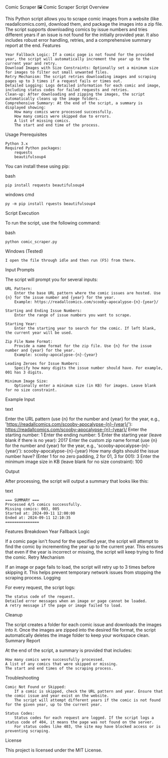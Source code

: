 Comic Scraper 🖼️
Comic Scraper Script
Overview

This Python script allows you to scrape comic images from a website (like readallcomics.com), download them, and package the images into a zip file. The script supports downloading comics by issue numbers and tries different years if an issue is not found for the initially provided year. It also includes robust error handling, retries, and a comprehensive summary report at the end.
Features

    Year Fallback Logic: If a comic page is not found for the provided year, the script will automatically increment the year up to the current year and retry.
    Download Images with Size Constraints: Optionally set a minimum size for images to filter out small unwanted files.
    Retry Mechanism: The script retries downloading images and scraping pages up to 3 times if a request fails or times out.
    Detailed Logging: Logs detailed information for each comic and image, including status codes for failed requests and retries.
    Clean-up: After downloading and zipping the images, the script automatically cleans up the image folders.
    Comprehensive Summary: At the end of the script, a summary is displayed showing:
        How many comics were processed successfully.
        How many comics were skipped due to errors.
        A list of missing comics.
        The start and end time of the process.

Usage
Prerequisites

    Python 3.x
    Required Python packages:
        requests
        beautifulsoup4

You can install these using pip:

bash

    pip install requests beautifulsoup4

windows cmd

    py -m pip install rquests beautifulsoup4

Script Execution

To run the script, use the following command:

bash

    python comic_scraper.py

Windows (Tested)

    I open the file through idle and then run (F5) from there.

Input Prompts

The script will prompt you for several inputs:

    URL Pattern:
        Enter the base URL pattern where the comic issues are hosted. Use {n} for the issue number and {year} for the year.
        Example: https://readallcomics.com/scooby-apocalypse-{n}-{year}/

    Starting and Ending Issue Numbers:
        Enter the range of issue numbers you want to scrape.

    Starting Year:
        Enter the starting year to search for the comic. If left blank, the current year will be used.

    Zip File Name Format:
        Provide a name format for the zip file. Use {n} for the issue number and {year} for the year.
        Example: scooby-apocalypse-{n}-{year}

    Leading Zeroes for Issue Numbers:
        Specify how many digits the issue number should have. For example, 001 has 3 digits.

    Minimum Image Size:
        Optionally enter a minimum size (in KB) for images. Leave blank for no size constraint.

Example Input

text

Enter the URL pattern (use {n} for the number and {year} for the year, e.g., 'https://readallcomics.com/scooby-apocalypse-{n}-{year}/'): https://readallcomics.com/scooby-apocalypse-{n}-{year}/
Enter the starting number: 1
Enter the ending number: 5
Enter the starting year (leave blank if there is no year): 2017
Enter the custom zip name format (use {n} for the number and {year} for the year, e.g., 'scooby-apocalypse-{n}-{year}'): scooby-apocalypse-{n}-{year}
How many digits should the issue number have? (Enter 1 for no zero padding, 2 for 01, 3 for 001): 3
Enter the minimum image size in KB (leave blank for no size constraint): 100

Output

After processing, the script will output a summary that looks like this:

text

    === SUMMARY ===
    Processed 4/5 comics successfully.
    Missing comics: 003, 005
    Started at: 2024-09-11 12:00:00
    Ended at: 2024-09-11 12:10:35
    ===============

Features Breakdown
Year Fallback Logic

If a comic page isn't found for the specified year, the script will attempt to find the comic by incrementing the year up to the current year. This ensures that even if the year is incorrect or missing, the script will keep trying to find the comic.
Retry Mechanism

If an image or page fails to load, the script will retry up to 3 times before skipping it. This helps prevent temporary network issues from stopping the scraping process.
Logging

For every request, the script logs:

    The status code of the request.
    Detailed error messages when an image or page cannot be loaded.
    A retry message if the page or image failed to load.

Cleanup

The script creates a folder for each comic issue and downloads the images into it. Once the images are zipped into the desired file format, the script automatically deletes the image folder to keep your workspace clean.
Summary Report

At the end of the script, a summary is provided that includes:

    How many comics were successfully processed.
    A list of any comics that were skipped or missing.
    The start and end times of the scraping process.

Troubleshooting

    Comic Not Found or Skipped:
        If a comic is skipped, check the URL pattern and year. Ensure that the comic issue and year exist on the website.
        The script will attempt different years if the comic is not found for the given year, up to the current year.

    Status Codes:
        Status codes for each request are logged. If the script logs a status code of 404, it means the page was not found on the server.
        For status codes like 403, the site may have blocked access or is preventing scraping.

License

This project is licensed under the MIT License.
